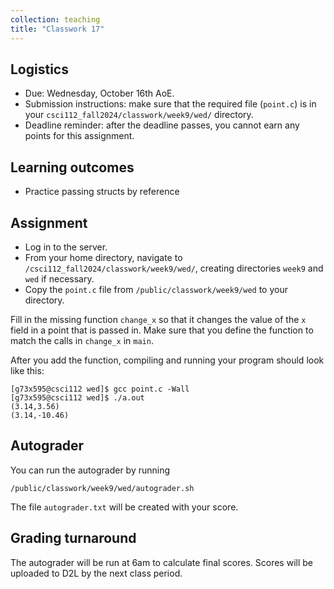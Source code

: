 ```yaml
---
collection: teaching
title: "Classwork 17"
---
```


## Logistics
* Due: Wednesday, October 16th AoE.
* Submission instructions: make sure that the required file (`point.c`) is in your
	`csci112_fall2024/classwork/week9/wed/` directory.
* Deadline reminder: after the deadline passes, you cannot earn any points for
	this assignment.

## Learning outcomes
* Practice passing structs by reference

## Assignment

* Log in to the server.
* From your home directory, navigate to `/csci112_fall2024/classwork/week9/wed/`, creating directories `week9`
and `wed` if necessary.
* Copy the `point.c` file from `/public/classwork/week9/wed` to your directory.

Fill in the missing function `change_x` so that it changes the value of the `x`
field in a point that is passed in. Make sure that you define the function to
match the calls in `change_x` in `main`.

After you add the function, compiling and running your program should look like
this:

```
[g73x595@csci112 wed]$ gcc point.c -Wall
[g73x595@csci112 wed]$ ./a.out
(3.14,3.56)
(3.14,-10.46)
```

## Autograder

You can run the autograder by running

```
/public/classwork/week9/wed/autograder.sh
```

The file `autograder.txt` will be created with your score.

## Grading turnaround

The autograder will be run at 6am to calculate final scores. Scores will be
uploaded to D2L by the next class period.

